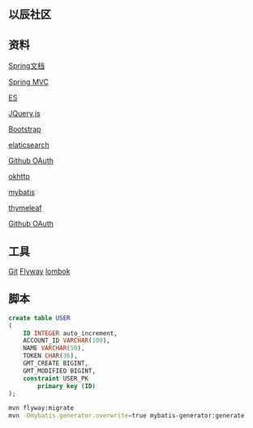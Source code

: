 ## 以辰社区
## 资料
[Spring文档](https://spring.io/guides)

[Spring MVC](https://docs.spring.io/spring/docs/current/spring-framework-reference/web.html)

[ES](https://elasticsearch.cn/)

[JQuery.js](https://jquery.com/download/)

[Bootstrap](https://v3.bootcss.com/)

[elaticsearch](https://elasticsearch.cn/)

[Github OAuth](https://developer.github.com/v3/guides/managing-deploy-keys/#deploy-keys)

[okhttp](https://square.github.io/okhttp/)

[mybatis](http://www.mybatis.org/spring-boot-starter/mybatis-spring-boot-autoconfigure/)

[thymeleaf](https://www.thymeleaf.org/doc/tutorials/3.0/usingthymeleaf.html)

[Github OAuth](https://developer.github.com/apps/building-oauth-apps/authorizing-oauth-apps/)

## 工具

[Git](https://git-scm.comg)
[Flyway](https://flywaydb.org/getstarted/firststeps/maven)
[lombok](https://www.projectlombok.org/features/all)

## 脚本
```sql
create table USER
(
	ID INTEGER auto_increment,
	ACCOUNT_ID VARCHAR(100),
	NAME VARCHAR(50),
	TOKEN CHAR(36),
	GMT_CREATE BIGINT,
	GMT_MODIFIED BIGINT,
	constraint USER_PK
		primary key (ID)
);
```

```bash
mvn flyway:migrate
mvn -Dmybatis.generator.overwrite=true mybatis-generator:generate   
```

 
